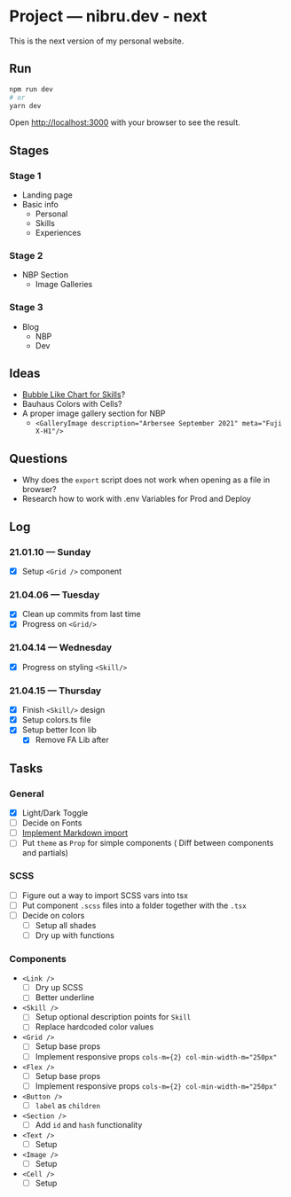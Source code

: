 # Project — nibru.dev - next

This is the next version of my personal website.

## Run

```bash
npm run dev
# or
yarn dev
```

Open [http://localhost:3000](http://localhost:3000) with your browser to see the result.

## Stages

### Stage 1

- Landing page
- Basic info
	-	Personal
	-	Skills
	-	Experiences

### Stage 2

- NBP Section
	-	Image Galleries

### Stage 3

- Blog
	-	NBP
	-	Dev

## Ideas

- [Bubble Like Chart for Skills](https://www.npmjs.com/package/@weknow/react-bubble-chart-d3)?
- Bauhaus Colors with Cells?
- A proper image gallery section for NBP
	- `<GalleryImage description="Arbersee September 2021" meta="Fuji X-H1"/>`

## Questions

- Why does the `export` script does not work when opening as a file in browser?
- Research how to work with .env Variables for Prod and Deploy

## Log

### 21.01.10 — Sunday

- [x] Setup `<Grid />` component

### 21.04.06 — Tuesday

- [x] Clean up commits from last time
- [x] Progress on `<Grid/>`

### 21.04.14 — Wednesday

- [x] Progress on styling `<Skill/>`

### 21.04.15 — Thursday

- [x] Finish `<Skill/>` design
- [x] Setup colors.ts file
- [x] Setup better Icon lib
  - [x] Remove FA Lib after

## Tasks

### General

- [x] Light/Dark Toggle
- [ ] Decide on Fonts
- [ ] [Implement Markdown import](http://geekhmer.github.io/blog/2018/03/29/import-markdown-files-and-serve-its-content-in-next-dot-js/)
- [ ] Put `theme` as `Prop` for simple components ( Diff between components and partials)

### SCSS

- [ ] Figure out a way to import SCSS vars into tsx
- [ ] Put component `.scss` files into a folder together with the `.tsx`
- [ ] Decide on colors
  - [ ] Setup all shades
  - [ ] Dry up with functions

### Components

-  `<Link />`
   - [ ] Dry up SCSS
   - [ ] Better underline
-  `<Skill />`
	- [ ] Setup optional description points for `Skill`
	- [ ] Replace hardcoded color values
-  `<Grid />`
	-	[ ] Setup base props
	-	[ ] Implement responsive props `cols-m={2} col-min-width-m="250px"`
- `<Flex />`
	-	[ ] Setup base props
	-	[ ] Implement responsive props `cols-m={2} col-min-width-m="250px"`
- `<Button />`
  - [ ] `label` as `children`
- `<Section />`
  - [ ] Add `id` and `hash` functionality
- `<Text />`
	- [ ] Setup
- `<Image />`
	- [ ] Setup
- `<Cell />`
	- [ ] Setup
